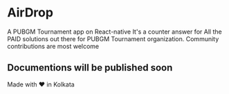# AirDrop
A PUBGM Tournament app on React-native
It's a counter answer for All the PAID solutions out there for PUBGM Tournament organization.
Community contributions are most welcome
## Documentions will be published soon
Made with :heart: in Kolkata
